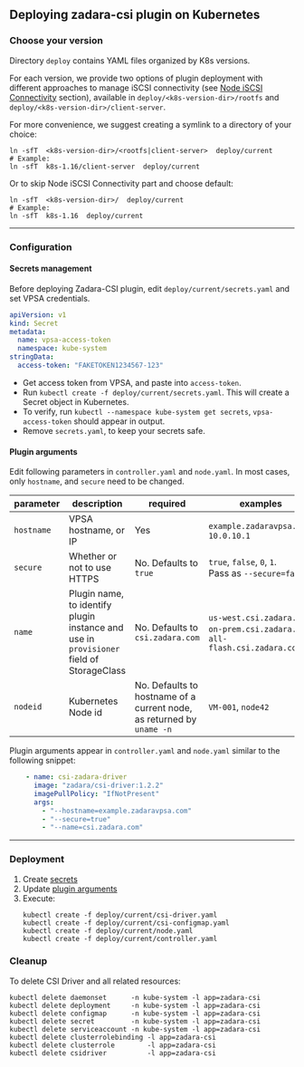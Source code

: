 ## Deploying zadara-csi plugin on Kubernetes

### Choose your version

Directory `deploy` contains YAML files organized by K8s versions.

For each version, we provide two options of plugin deployment with different approaches to manage iSCSI connectivity
(see [Node iSCSI Connectivity](README.md#node-iscsi-connectivity) section),
 available in `deploy/<k8s-version-dir>/rootfs` and `deploy/<k8s-version-dir>/client-server`.

For more convenience, we suggest creating a symlink to a directory of your choice:
```shell script
ln -sfT  <k8s-version-dir>/<rootfs|client-server>  deploy/current
# Example:
ln -sfT  k8s-1.16/client-server  deploy/current
```
Or to skip Node iSCSI Connectivity part and choose default:
```shell script
ln -sfT  <k8s-version-dir>/  deploy/current
# Example:
ln -sfT  k8s-1.16  deploy/current
```

---

### Configuration

#### Secrets management

Before deploying Zadara-CSI plugin, edit `deploy/current/secrets.yaml` and set VPSA credentials.

```yaml
apiVersion: v1
kind: Secret
metadata:
  name: vpsa-access-token
  namespace: kube-system
stringData:
  access-token: "FAKETOKEN1234567-123"
```

- Get access token from VPSA, and paste into `access-token`.
- Run `kubectl create -f deploy/current/secrets.yaml`. This will create a Secret object in Kubernetes.
- To verify, run `kubectl --namespace kube-system get secrets`, `vpsa-access-token` should appear in output.
- Remove `secrets.yaml`, to keep your secrets safe.

#### Plugin arguments

Edit following parameters in `controller.yaml` and `node.yaml`.
In most cases, only `hostname`, and `secure` need to be changed.

| parameter | description | required | examples |
|-----------|-----------|-----------|----------|
| `hostname` | VPSA hostname, or IP  | Yes | `example.zadaravpsa.com`, `10.0.10.1`
| `secure` | Whether or not to use HTTPS | No. Defaults to `true` | `true`, `false`, `0`, `1`. <br>Pass as `--secure=false`
|`name` | Plugin name, to identify plugin instance and use in `provisioner` field of StorageClass  | No. Defaults to `csi.zadara.com` | `us-west.csi.zadara.com`, `on-prem.csi.zadara.com`, `all-flash.csi.zadara.com`
|`nodeid` | Kubernetes Node id | No. Defaults to hostname of a current node, as returned by `uname -n` | `VM-001`, `node42`

Plugin arguments appear in `controller.yaml` and `node.yaml` similar to the following snippet:
```yaml
    - name: csi-zadara-driver
      image: "zadara/csi-driver:1.2.2"
      imagePullPolicy: "IfNotPresent"
      args:
        - "--hostname=example.zadaravpsa.com"
        - "--secure=true"
        - "--name=csi.zadara.com"
```

---

### Deployment

1. Create [secrets](#secrets-management)
2. Update [plugin arguments](#plugin-arguments)
3. Execute:
    ```
    kubectl create -f deploy/current/csi-driver.yaml
    kubectl create -f deploy/current/csi-configmap.yaml
    kubectl create -f deploy/current/node.yaml
    kubectl create -f deploy/current/controller.yaml
    ```

### Cleanup

To delete CSI Driver and all related resources:
```shell script
kubectl delete daemonset      -n kube-system -l app=zadara-csi
kubectl delete deployment     -n kube-system -l app=zadara-csi
kubectl delete configmap      -n kube-system -l app=zadara-csi
kubectl delete secret         -n kube-system -l app=zadara-csi
kubectl delete serviceaccount -n kube-system -l app=zadara-csi
kubectl delete clusterrolebinding -l app=zadara-csi
kubectl delete clusterrole        -l app=zadara-csi
kubectl delete csidriver          -l app=zadara-csi
```
